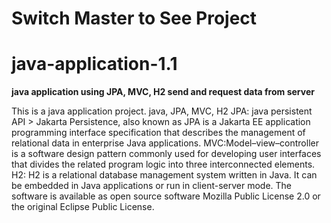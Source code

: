 # Switch Master to See Project
# java-application-1.1
**java application using JPA, MVC, H2 send and request data from server**

This is a java application project. java, JPA, MVC, H2 JPA: java persistent API > Jakarta Persistence, also known as JPA is a Jakarta EE application programming interface specification that describes the management of relational data in enterprise Java applications. MVC:Model–view–controller is a software design pattern commonly used for developing user interfaces that divides the related program logic into three interconnected elements. H2: H2 is a relational database management system written in Java. It can be embedded in Java applications or run in client-server mode. The software is available as open source software Mozilla Public License 2.0 or the original Eclipse Public License.
